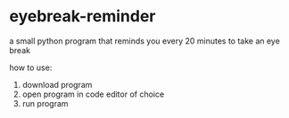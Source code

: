 # eyebreak-reminder
a small python program that reminds you every 20 minutes to take an eye break

how to use:
1. download program
2. open program in code editor of choice
3. run program

